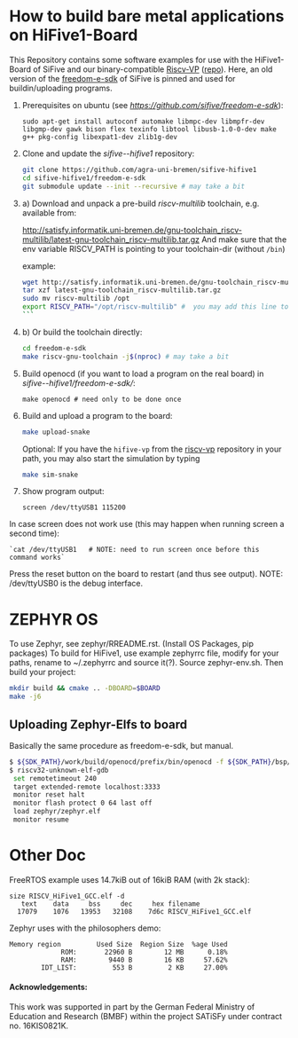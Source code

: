 How to build bare metal applications on HiFive1-Board
=====================================================

This Repository contains some software examples for use with the HiFive1-Board of SiFive and our binary-compatible [Riscv-VP](systemc-verification.org/riscv-vp) ([repo](https://github.com/agra-uni-bremen/riscv-vp)).
Here, an old version of the [freedom-e-sdk](https://github.com/sifive/freedom-e-sdk) of SiFive is pinned and used for buildin/uploading programs.

1) Prerequisites on ubuntu (see *https://github.com/sifive/freedom-e-sdk*):

	`sudo apt-get install autoconf automake libmpc-dev libmpfr-dev libgmp-dev gawk bison flex texinfo libtool libusb-1.0-0-dev make g++ pkg-config libexpat1-dev zlib1g-dev`

1) Clone and update the *sifive--hifive1* repository:

	```bash
	git clone https://github.com/agra-uni-bremen/sifive-hifive1
	cd sifive-hifive1/freedom-e-sdk
	git submodule update --init --recursive # may take a bit
	```

1) a) Download and unpack a pre-build *riscv-multilib* toolchain, e.g. available from:

	http://satisfy.informatik.uni-bremen.de/gnu-toolchain_riscv-multilib/latest-gnu-toolchain_riscv-multilib.tar.gz
	And make sure that the env variable RISCV_PATH is pointing to your toolchain-dir (without `/bin`)
	
	example:
	````bash
	wget http://satisfy.informatik.uni-bremen.de/gnu-toolchain_riscv-multilib/latest-gnu-toolchain_riscv-multilib.tar.gz
	tar xzf latest-gnu-toolchain_riscv-multilib.tar.gz
	sudo mv riscv-multilib /opt
	export RISCV_PATH="/opt/riscv-multilib" #  you may add this line to your .bashrc
	```

1) b) Or build the toolchain directly:

	```bash
	cd freedom-e-sdk
	make riscv-gnu-toolchain -j$(nproc) # may take a bit
	```

1) Build openocd (if you want to load a program on the real board) in *sifive--hifive1/freedom-e-sdk/*:

	`make openocd # need only to be done once`


1) Build and upload a program to the board:

	```bash
	make upload-snake
	```
   Optional: If you have the `hifive-vp` from the [riscv-vp](https://github.com/agra-uni-bremen/riscv-vp) repository in your path, you may also start the simulation by typing
	```bash
	make sim-snake
	```

1) Show program output:

	`screen /dev/ttyUSB1 115200`

In case screen does not work use (this may happen when running screen a second time):

	`cat /dev/ttyUSB1	# NOTE: need to run screen once before this command works`

Press the reset button on the board to restart (and thus see output).
NOTE: /dev/ttyUSB0 is the debug interface.



ZEPHYR OS
=========

To use Zephyr, see zephyr/RREADME.rst. (Install OS Packages, pip packages)
To build for HiFive1, use example zephyrrc file, modify for your paths, rename to ~/.zephyrrc and source it(?). Source zephyr-env.sh. Then build your project:

```bash
mkdir build && cmake .. -DBOARD=$BOARD
make -j6
```


Uploading Zephyr-Elfs to board
------------------------------

Basically the same procedure as freedom-e-sdk, but manual.

```bash
$ ${SDK_PATH}/work/build/openocd/prefix/bin/openocd -f ${SDK_PATH}/bsp/env/freedom-e300-hifive1/openocd.cfg &
$ riscv32-unknown-elf-gdb
 set remotetimeout 240
 target extended-remote localhost:3333
 monitor reset halt
 monitor flash protect 0 64 last off
 load zephyr/zephyr.elf
 monitor resume
```

Other Doc
=========

FreeRTOS example uses 14.7kiB out of 16kiB RAM (with 2k stack):

	size RISCV_HiFive1_GCC.elf -d
	   text	   data	    bss	    dec	    hex	filename
	  17079	   1076	  13953	  32108	   7d6c	RISCV_HiFive1_GCC.elf

Zephyr uses with the philosophers demo:

	Memory region         Used Size  Region Size  %age Used
		         ROM:       22960 B        12 MB      0.18%
		         RAM:        9440 B        16 KB     57.62%
		    IDT_LIST:         553 B         2 KB     27.00%

		    
#### Acknowledgements:

This work was supported in part by the German Federal Ministry of Education and Research (BMBF) within the project SATiSFy under contract no. 16KIS0821K.
